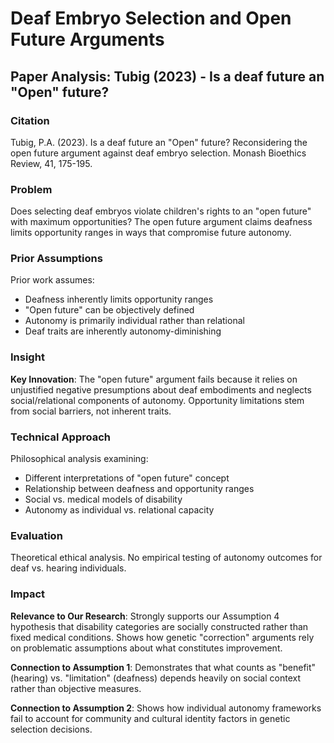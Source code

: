 # Deaf Embryo Selection and Open Future Arguments

## Paper Analysis: Tubig (2023) - Is a deaf future an "Open" future?

### Citation
Tubig, P.A. (2023). Is a deaf future an "Open" future? Reconsidering the open future argument against deaf embryo selection. Monash Bioethics Review, 41, 175-195.

### Problem
Does selecting deaf embryos violate children's rights to an "open future" with maximum opportunities? The open future argument claims deafness limits opportunity ranges in ways that compromise future autonomy.

### Prior Assumptions
Prior work assumes:
- Deafness inherently limits opportunity ranges
- "Open future" can be objectively defined
- Autonomy is primarily individual rather than relational
- Deaf traits are inherently autonomy-diminishing

### Insight
**Key Innovation**: The "open future" argument fails because it relies on unjustified negative presumptions about deaf embodiments and neglects social/relational components of autonomy. Opportunity limitations stem from social barriers, not inherent traits.

### Technical Approach
Philosophical analysis examining:
- Different interpretations of "open future" concept
- Relationship between deafness and opportunity ranges
- Social vs. medical models of disability
- Autonomy as individual vs. relational capacity

### Evaluation
Theoretical ethical analysis. No empirical testing of autonomy outcomes for deaf vs. hearing individuals.

### Impact
**Relevance to Our Research**: Strongly supports our Assumption 4 hypothesis that disability categories are socially constructed rather than fixed medical conditions. Shows how genetic "correction" arguments rely on problematic assumptions about what constitutes improvement.

**Connection to Assumption 1**: Demonstrates that what counts as "benefit" (hearing) vs. "limitation" (deafness) depends heavily on social context rather than objective measures.

**Connection to Assumption 2**: Shows how individual autonomy frameworks fail to account for community and cultural identity factors in genetic selection decisions.